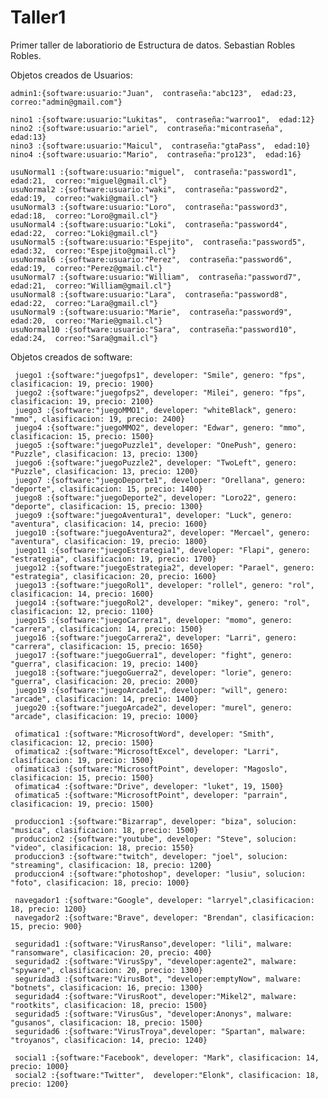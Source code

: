 # Taller1
Primer taller de laboratiorio de Estructura de datos.
Sebastian Robles Robles.


Objetos creados de Usuarios:

    admin1:{software:usuario:"Juan",  contraseña:"abc123",  edad:23,  correo:"admin@gmail.com"}

    nino1 :{software:usuario:"Lukitas",  contraseña:"warroo1",  edad:12}
    nino2 :{software:usuario:"ariel",  contraseña:"micontraseña",  edad:13}
    nino3 :{software:usuario:"Maicul",  contraseña:"gtaPass",  edad:10}
    nino4 :{software:usuario:"Mario",  contraseña:"pro123",  edad:16}
    
    usuNormal1 :{software:usuario:"miguel",  contraseña:"password1",  edad:21,  correo:"miguel@gmail.cl"}
    usuNormal2 :{software:usuario:"waki",  contraseña:"password2",  edad:19,  correo:"waki@gmail.cl"}
    usuNormal3 :{software:usuario:"Loro",  contraseña:"password3",  edad:18,  correo:"Loro@gmail.cl"}
    usuNormal4 :{software:usuario:"Loki",  contraseña:"password4",  edad:22,  correo:"Loki@gmail.cl"}
    usuNormal5 :{software:usuario:"Espejito",  contraseña:"password5",  edad:32,  correo:"Espejito@gmail.cl"}
    usuNormal6 :{software:usuario:"Perez",  contraseña:"password6",  edad:19,  correo:"Perez@gmail.cl"}
    usuNormal7 :{software:usuario:"William",  contraseña:"password7",  edad:21,  correo:"William@gmail.cl"}
    usuNormal8 :{software:usuario:"Lara",  contraseña:"password8",  edad:22,  correo:"Lara@gmail.cl"}
    usuNormal9 :{software:usuario:"Marie",  contraseña:"password9",  edad:20,  correo:"Marie@gmail.cl"}
    usuNormal10 :{software:usuario:"Sara",  contraseña:"password10",  edad:24,  correo:"Sara@gmail.cl"}  


Objetos creados de software:

     juego1 :{software:"juegofps1", developer: "Smile", genero: "fps", clasificacion: 19, precio: 1900}
     juego2 :{software:"juegofps2", developer: "Milei", genero: "fps", clasificacion: 19, precio: 2100}
     juego3 :{software:"juegoMMO1", developer: "whiteBlack", genero: "mmo", clasificacion: 19, precio: 2400}
     juego4 :{software:"juegoMMO2", developer: "Edwar", genero: "mmo", clasificacion: 15, precio: 1500}
     juego5 :{software:"juegoPuzzle1", developer: "OnePush", genero: "Puzzle", clasificacion: 13, precio: 1300}
     juego6 :{software:"juegoPuzzle2", developer: "TwoLeft", genero: "Puzzle", clasificacion: 13, precio: 1200}
     juego7 :{software:"juegoDeporte1", developer: "Orellana", genero: "deporte", clasificacion: 15, precio: 1400}
     juego8 :{software:"juegoDeporte2", developer: "Loro22", genero: "deporte", clasificacion: 15, precio: 1300}
     juego9 :{software:"juegoAventura1", developer: "Luck", genero: "aventura", clasificacion: 14, precio: 1600}
     juego10 :{software:"juegoAventura2", developer: "Mercael", genero: "aventura", clasificacion: 19, precio: 1800}
     juego11 :{software:"juegoEstrategia1", developer: "Flapi", genero: "estrategia", clasificacion: 19, precio: 1700}
     juego12 :{software:"juegoEstrategia2", developer: "Parael", genero: "estrategia", clasificacion: 20, precio: 1600}
     juego13 :{software:"juegoRol1", developer: "rollel", genero: "rol", clasificacion: 14, precio: 1600}
     juego14 :{software:"juegoRol2", developer: "mikey", genero: "rol", clasificacion: 12, precio: 1100}
     juego15 :{software:"juegoCarrera1", developer: "momo", genero: "carrera", clasificacion: 14, precio: 1500}
     juego16 :{software:"juegoCarrera2", developer: "Larri", genero: "carrera", clasificacion: 15, precio: 1650}
     juego17 :{software:"juegoGuerra1", developer: "fight", genero: "guerra", clasificacion: 19, precio: 1400}
     juego18 :{software:"juegoGuerra2", developer: "lorie", genero: "guerra", clasificacion: 20, precio: 2000}
     juego19 :{software:"juegoArcade1", developer: "will", genero: "arcade", clasificacion: 14, precio: 1400}
     juego20 :{software:"juegoArcade2", developer: "murel", genero: "arcade", clasificacion: 19, precio: 1000}

     ofimatica1 :{software:"MicrosoftWord", developer: "Smith", clasificacion: 12, precio: 1500}
     ofimatica2 :{software:"MicrosoftExcel", developer: "Larri", clasificacion: 19, precio: 1500}
     ofimatica3 :{software:"MicrosoftPoint", developer: "Magoslo", clasificacion: 15, precio: 1500}
     ofimatica4 :{software:"Drive", developer: "luket", 19, 1500}
     ofimatica5 :{software:"MicrosoftPoint", developer: "parrain", clasificacion: 19, precio: 1500}
    
     produccion1 :{software:"Bizarrap", developer: "biza", solucion: "musica", clasificacion: 18, precio: 1500}
     produccion2 :{software:"youtube", developer: "Steve", solucion: "video", clasificacion: 18, precio: 1550}
     produccion3 :{software:"twitch", developer: "joel", solucion: "streaming", clasificacion: 18, precio: 1200}
     produccion4 :{software:"photoshop", developer: "lusiu", solucion: "foto", clasificacion: 18, precio: 1000}

     navegador1 :{software:"Google", developer: "larryel",clasificacion: 18, precio: 1200}
     navegador2 :{software:"Brave", developer: "Brendan", clasificacion: 15, precio: 900}

     seguridad1 :{software:"VirusRanso",developer: "lili", malware: "ransomware", clasificacion: 20, precio: 400}
     seguridad2 :{software:"VirusSpy", "developer:agente2", malware: "spyware", clasificacion: 20, precio: 1300}
     seguridad3 :{software:"VirusBot", "developer:emptyNow", malware: "botnets", clasificacion: 16, precio: 1300}
     seguridad4 :{software:"VirusRoot", developer:"Mikel2", malware: "rootkits", clasificacion: 18, precio: 1500}
     seguridad5 :{software:"VirusGus", "developer:Anonys", malware: "gusanos", clasificacion: 18, precio: 1500}
     seguridad6 :{software:"VirusTroya",developer: "Spartan", malware: "troyanos", clasificacion: 14, precio: 1240}
    
     social1 :{software:"Facebook", developer: "Mark", clasificacion: 14, precio: 1000}
     social2 :{software:"Twitter",  developer:"Elonk", clasificacion: 18, precio: 1200}
    
    
